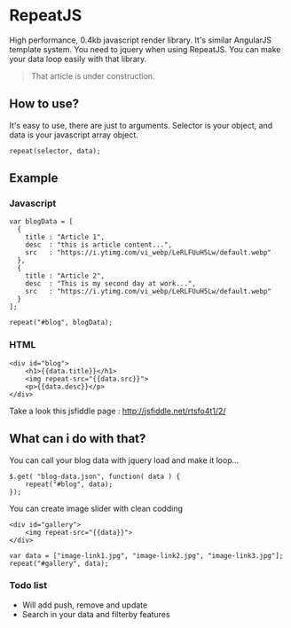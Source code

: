 # RepeatJS
High performance, 0.4kb javascript render library. It's similar AngularJS template system. You need to jquery when using RepeatJS. You can make your data loop easily with that library.

> That article is under construction.

## How to use?
It's easy to use, there are just to arguments. Selector is your object, and data is your javascript array object.
```
repeat(selector, data);
```

## Example

### Javascript
```
var blogData = [
  {
    title : "Article 1",
    desc  : "this is article content...",
    src   : "https://i.ytimg.com/vi_webp/LeRLFUuH5Lw/default.webp"
  },  
  {
    title : "Article 2",
    desc  : "This is my second day at work...",
    src   : "https://i.ytimg.com/vi_webp/LeRLFUuH5Lw/default.webp"
  }
];
	 		
repeat("#blog", blogData);
```

### HTML
```
<div id="blog">
	<h1>{{data.title}}</h1>
	<img repeat-src="{{data.src}}">
	<p>{{data.desc}}</p>
</div>
```

Take a look this jsfiddle page :
http://jsfiddle.net/rtsfo4t1/2/

## What can i do with that?
You can call your blog data with jquery load and make it loop...
```
$.get( "blog-data.json", function( data ) {
	repeat("#blog", data);
});
```

You can create image slider with clean codding
```
<div id="gallery">
	<img repeat-src="{{data}}">
</div>
```
```
var data = ["image-link1.jpg", "image-link2.jpg", "image-link3.jpg"];
repeat("#gallery", data);
```


### Todo list
- Will add push, remove and update
- Search in your data and filterby features
